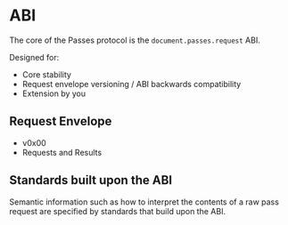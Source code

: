 # ABI

The core of the Passes protocol is the `document.passes.request` ABI.

Designed for:
- Core stability
- Request envelope versioning / ABI backwards compatibility
- Extension by you

## Request Envelope

- v0x00
- Requests and Results

## Standards built upon the ABI

Semantic information such as how to interpret the contents of a raw pass request are specified by standards that build upon the ABI.
